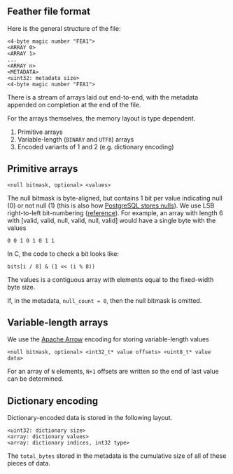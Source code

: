 ## Feather file format

Here is the general structure of the file:

```
<4-byte magic number "FEA1">
<ARRAY 0>
<ARRAY 1>
...
<ARRAY n>
<METADATA>
<uint32: metadata size>
<4-byte magic number "FEA1">
```

There is a stream of arrays laid out end-to-end, with the metadata appended on
completion at the end of the file.

For the arrays themselves, the memory layout is type dependent.

1. Primitive arrays
2. Variable-length (`BINARY` and `UTF8`) arrays
3. Encoded variants of 1 and 2 (e.g. dictionary encoding)

## Primitive arrays

```
<null bitmask, optional> <values>
```

The null bitmask is byte-aligned, but contains 1 bit per value indicating null
(0) or not null (1) (this is also how [PostgreSQL stores nulls][2]). We use LSB
right-to-left bit-numbering ([reference][1]). For example, an array with length
6 with [valid, valid, null, valid, null, valid] would have a single byte with
the values

```
0 0 1 0 1 0 1 1
```

In C, the code to check a bit looks like:

```
bits[i / 8] & (1 << (i % 8))
```

The values is a contiguous array with elements equal to the fixed-width byte
size.

If, in the metadata, `null_count = 0`, then the null bitmask is omitted.

## Variable-length arrays

We use the [Apache Arrow][3] encoding for storing variable-length values

```
<null bitmask, optional> <int32_t* value offsets> <uint8_t* value data>
```

For an array of `N` elements, `N+1` offsets are written so the end of last value can be determined.

## Dictionary encoding

Dictionary-encoded data is stored in the following layout.

```
<uint32: dictionary size>
<array: dictionary values>
<array: dictionary indices, int32 type>
```

The `total_bytes` stored in the metadata is the cumulative size of all of these
pieces of data.

[1]: https://en.wikipedia.org/wiki/Bit_numbering
[2]: http://www.postgresql.org/docs/9.5/static/storage-page-layout.html
[3]: http://github.com/apache/arrow
